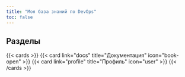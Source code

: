 ```yaml
---
title: "Моя база знаний по DevOps"
toc: false
---
```


## Разделы

{{< cards >}}
  {{< card link="docs" title="Документация" icon="book-open" >}}
  {{< card link="profile" title="Профиль" icon="user" >}}
{{< /cards >}}

